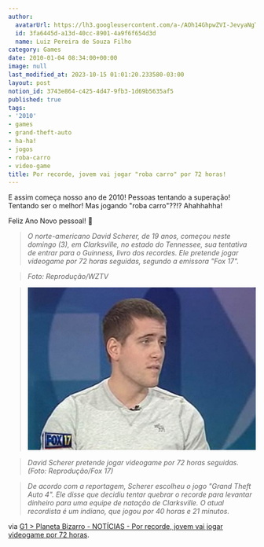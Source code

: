 ```yaml
---
author:
  avatarUrl: https://lh3.googleusercontent.com/a-/AOh14GhpwZVI-JevyaNgTdlrOT6YN20cI6V9Kxtq38Ij8AQ=s100
  id: 3fa6445d-a13d-40cc-8901-4a9f6f654d3d
  name: Luiz Pereira de Souza Filho
category: Games
date: 2010-01-04 08:34:00+00:00
image: null
last_modified_at: 2023-10-15 01:01:20.233580-03:00
layout: post
notion_id: 3743e864-c425-4d47-9fb3-1d69b5635af5
published: true
tags:
- '2010'
- games
- grand-theft-auto
- ha-ha!
- jogos
- roba-carro
- video-game
title: Por recorde, jovem vai jogar "roba carro" por 72 horas!
---
```


E assim começa nosso ano de 2010! Pessoas tentando a superação! Tentando ser o melhor! Mas jogando "roba carro"??!? Ahahhahha!

Feliz Ano Novo pessoal! 🙂

> _O norte-americano David Scherer, de 19 anos, começou neste domingo (3), em Clarksville, no estado do Tennessee, sua tentativa de entrar para o Guinness, livro dos recordes. Ele pretende jogar videogame por 72 horas seguidas, segundo a emissora "Fox 17"._

>

> _Foto: Reprodução/WZTV_

>

> ![David Scherer](/wp-content/uploads/2010/01/033535633-FMM00.jpg)

>

> _David Scherer pretende jogar videogame por 72 horas seguidas. (Foto: Reprodução/Fox 17)_

>

> _De acordo com a reportagem, Scherer escolheu o jogo "Grand Theft Auto 4". Ele disse que decidiu tentar quebrar o recorde para levantar dinheiro para uma equipe de natação de Clarksville. O atual recordista é um indiano, que jogou por 40 horas e 21 minutos._

via [G1 > Planeta Bizarro - NOTÍCIAS - Por recorde, jovem vai jogar videogame por 72 horas](http://g1.globo.com/Noticias/PlanetaBizarro/0,,MUL1432469-6091,00.html).
